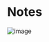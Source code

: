 # Notes
![image](https://user-images.githubusercontent.com/17753976/126053625-94854f67-ddb9-416f-a495-0374c4f8220b.png)


